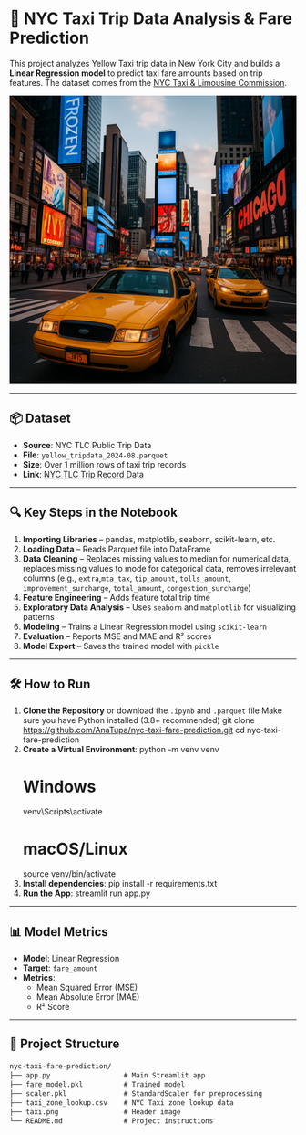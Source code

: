 
# 🚕 NYC Taxi Trip Data Analysis & Fare Prediction

This project analyzes Yellow Taxi trip data in New York City and builds a **Linear Regression model** to predict taxi fare amounts based on trip features. The dataset comes from the [NYC Taxi & Limousine Commission](https://www.nyc.gov/site/tlc/about/tlc-trip-record-data.page).

![Cover](A_high-resolution_digital_photograph_captures_Time.png)

---

## 📦 Dataset

- **Source**: NYC TLC Public Trip Data
- **File**: `yellow_tripdata_2024-08.parquet`
- **Size**: Over 1 million rows of taxi trip records
- **Link**: [NYC TLC Trip Record Data](https://www.nyc.gov/site/tlc/about/tlc-trip-record-data.page)

---

## 🔍 Key Steps in the Notebook

1. **Importing Libraries** – pandas, matplotlib, seaborn, scikit-learn, etc.
2. **Loading Data** – Reads Parquet file into DataFrame
3. **Data Cleaning** – Replaces missing values to median for numerical data, replaces missing values to mode for categorical data, removes irrelevant columns (e.g., `extra`,`mta_tax`, `tip_amount`, `tolls_amount`, `improvement_surcharge`, `total_amount`, `congestion_surcharge`)
4. **Feature Engineering** – Adds feature total trip time
5. **Exploratory Data Analysis** – Uses `seaborn` and `matplotlib` for visualizing patterns
6. **Modeling** – Trains a Linear Regression model using `scikit-learn`
7. **Evaluation** – Reports MSE and MAE and R² scores
8. **Model Export** – Saves the trained model with `pickle`

---

## 🛠️ How to Run

1. **Clone the Repository** or download the `.ipynb` and `.parquet` file
   Make sure you have Python installed (3.8+ recommended)
   git clone https://github.com/AnaTupa/nyc-taxi-fare-prediction.git
   cd nyc-taxi-fare-prediction
2. **Create a Virtual Environment**:
   python -m venv venv
   # Windows
   venv\Scripts\activate
   # macOS/Linux
   source venv/bin/activate
4. **Install dependencies**:
   pip install -r requirements.txt
5. **Run the App**:
   streamlit run app.py

---

## 📊 Model Metrics

- **Model**: Linear Regression
- **Target**: `fare_amount`
- **Metrics**:
  - Mean Squared Error (MSE)
  - Mean Absolute Error (MAE)
  - R² Score

---

## 📁 Project Structure

```
nyc-taxi-fare-prediction/
├── app.py                  # Main Streamlit app
├── fare_model.pkl          # Trained model
├── scaler.pkl              # StandardScaler for preprocessing
├── taxi_zone_lookup.csv    # NYC Taxi zone lookup data
├── taxi.png                # Header image
└── README.md               # Project instructions
```
